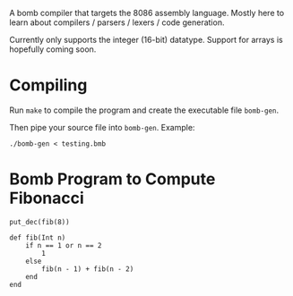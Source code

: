 A bomb compiler that targets the 8086 assembly language.
Mostly here to learn about compilers / parsers / lexers / code generation.

Currently only supports the integer (16-bit) datatype.
Support for arrays is hopefully coming soon.

# Compiling
Run `make` to compile the program and create the executable file `bomb-gen`.

Then pipe your source file into `bomb-gen`. Example:
```
./bomb-gen < testing.bmb
```

# Bomb Program to Compute Fibonacci
```  
put_dec(fib(8))

def fib(Int n)
    if n == 1 or n == 2
        1
    else
        fib(n - 1) + fib(n - 2)
    end
end
```
